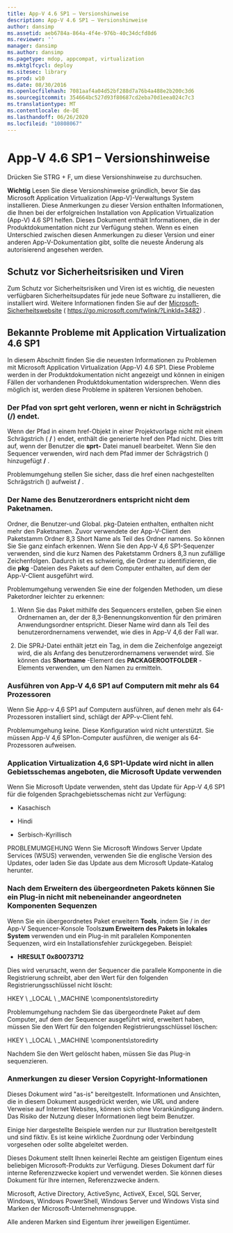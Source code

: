 ```yaml
---
title: App-V 4.6 SP1 – Versionshinweise
description: App-V 4.6 SP1 – Versionshinweise
author: dansimp
ms.assetid: aeb6784a-864a-4f4e-976b-40c34dcfd8d6
ms.reviewer: ''
manager: dansimp
ms.author: dansimp
ms.pagetype: mdop, appcompat, virtualization
ms.mktglfcycl: deploy
ms.sitesec: library
ms.prod: w10
ms.date: 08/30/2016
ms.openlocfilehash: 7081aaf4a04d52bf288d7a76b4a488e2b200c3d6
ms.sourcegitcommit: 354664bc527d93f80687cd2eba70d1eea024c7c3
ms.translationtype: MT
ms.contentlocale: de-DE
ms.lasthandoff: 06/26/2020
ms.locfileid: "10808067"
---
```

# App-V 4.6 SP1 – Versionshinweise


Drücken Sie STRG + F, um diese Versionshinweise zu durchsuchen.

**Wichtig**  Lesen Sie diese Versionshinweise gründlich, bevor Sie das Microsoft Application Virtualization (App-V)-Verwaltungs System installieren. Diese Anmerkungen zu dieser Version enthalten Informationen, die Ihnen bei der erfolgreichen Installation von Application Virtualization (App-V) 4.6 SP1 helfen. Dieses Dokument enthält Informationen, die in der Produktdokumentation nicht zur Verfügung stehen. Wenn es einen Unterschied zwischen diesen Anmerkungen zu dieser Version und einer anderen App-V-Dokumentation gibt, sollte die neueste Änderung als autorisierend angesehen werden.

 

## Schutz vor Sicherheitsrisiken und Viren


Zum Schutz vor Sicherheitsrisiken und Viren ist es wichtig, die neuesten verfügbaren Sicherheitsupdates für jede neue Software zu installieren, die installiert wird. Weitere Informationen finden Sie auf der [Microsoft-Sicherheitswebsite](https://go.microsoft.com/fwlink/?LinkId=3482) ( https://go.microsoft.com/fwlink/?LinkId=3482) .

## Bekannte Probleme mit Application Virtualization 4.6 SP1


In diesem Abschnitt finden Sie die neuesten Informationen zu Problemen mit Microsoft Application Virtualization (App-V) 4.6 SP1. Diese Probleme werden in der Produktdokumentation nicht angezeigt und können in einigen Fällen der vorhandenen Produktdokumentation widersprechen. Wenn dies möglich ist, werden diese Probleme in späteren Versionen behoben.

### Der Pfad von sprt geht verloren, wenn er nicht in Schrägstrich (/) endet.

Wenn der Pfad in einem href-Objekt in einer Projektvorlage nicht mit einem Schrägstrich ( **/** ) endet, enthält die generierte href den Pfad nicht. Dies tritt auf, wenn der Benutzer die **sprt-** Datei manuell bearbeitet. Wenn Sie den Sequencer verwenden, wird nach dem Pfad immer der Schrägstrich () hinzugefügt **/** .

Problemumgehung stellen Sie sicher, dass die href einen nachgestellten Schrägstrich () aufweist **/** .

### Der Name des Benutzerordners entspricht nicht dem Paketnamen.

Ordner, die Benutzer-und Global. pkg-Dateien enthalten, enthalten nicht mehr den Paketnamen. Zuvor verwendete der App-V-Client den Paketstamm Ordner 8,3 Short Name als Teil des Ordner namens. So können Sie Sie ganz einfach erkennen. Wenn Sie den App-V 4,6 SP1-Sequenzer verwenden, sind die kurz Namen des Paketstamm Ordners 8,3 nun zufällige Zeichenfolgen. Dadurch ist es schwierig, die Ordner zu identifizieren, die die **pkg** -Dateien des Pakets auf dem Computer enthalten, auf dem der App-V-Client ausgeführt wird.

Problemumgehung verwenden Sie eine der folgenden Methoden, um diese Paketordner leichter zu erkennen:

1.  Wenn Sie das Paket mithilfe des Sequencers erstellen, geben Sie einen Ordnernamen an, der der 8,3-Benennungskonvention für den primären Anwendungsordner entspricht. Dieser Name wird dann als Teil des benutzerordnernamens verwendet, wie dies in App-V 4,6 der Fall war.

2.  Die SPRJ-Datei enthält jetzt ein Tag, in dem die Zeichenfolge angezeigt wird, die als Anfang des benutzerordnernamens verwendet wird. Sie können das **Shortname** -Element des **PACKAGEROOTFOLDER** -Elements verwenden, um den Namen zu ermitteln.

### Ausführen von App-V 4,6 SP1 auf Computern mit mehr als 64 Prozessoren

Wenn Sie App-v 4,6 SP1 auf Computern ausführen, auf denen mehr als 64-Prozessoren installiert sind, schlägt der APP-v-Client fehl.

Problemumgehung keine. Diese Konfiguration wird nicht unterstützt. Sie müssen App-V 4,6 SP1on-Computer ausführen, die weniger als 64-Prozessoren aufweisen.

### Application Virtualization 4,6 SP1-Update wird nicht in allen Gebietsschemas angeboten, die Microsoft Update verwenden

Wenn Sie Microsoft Update verwenden, steht das Update für App-V 4,6 SP1 für die folgenden Sprachgebietsschemas nicht zur Verfügung:

-   Kasachisch

-   Hindi

-   Serbisch-Kyrillisch

PROBLEMUMGEHUNG Wenn Sie Microsoft Windows Server Update Services (WSUS) verwenden, verwenden Sie die englische Version des Updates, oder laden Sie das Update aus dem Microsoft Update-Katalog herunter.

### Nach dem Erweitern des übergeordneten Pakets können Sie ein Plug-in nicht mit nebeneinander angeordneten Komponenten Sequenzen

Wenn Sie ein übergeordnetes Paket erweitern **Tools**, indem Sie  /  in der App-V Sequencer-Konsole Tools**zum Erweitern des Pakets in lokales System** verwenden und ein Plug-in mit parallelen Komponenten Sequenzen, wird ein Installationsfehler zurückgegeben. Beispiel:

-   **HRESULT 0x80073712**

Dies wird verursacht, wenn der Sequencer die parallele Komponente in die Registrierung schreibt, aber den Wert für den folgenden Registrierungsschlüssel nicht löscht:

HKEY \ _LOCAL \ _MACHINE \\components\\storedirty

Problemumgehung nachdem Sie das übergeordnete Paket auf dem Computer, auf dem der Sequencer ausgeführt wird, erweitert haben, müssen Sie den Wert für den folgenden Registrierungsschlüssel löschen:

HKEY \ _LOCAL \ _MACHINE \\components\\storedirty

Nachdem Sie den Wert gelöscht haben, müssen Sie das Plug-in sequenzieren.

### Anmerkungen zu dieser Version Copyright-Informationen

Dieses Dokument wird "as-is" bereitgestellt. Informationen und Ansichten, die in diesem Dokument ausgedrückt werden, wie URL und andere Verweise auf Internet Websites, können sich ohne Vorankündigung ändern. Das Risiko der Nutzung dieser Informationen liegt beim Benutzer.

Einige hier dargestellte Beispiele werden nur zur Illustration bereitgestellt und sind fiktiv. Es ist keine wirkliche Zuordnung oder Verbindung vorgesehen oder sollte abgeleitet werden.

Dieses Dokument stellt Ihnen keinerlei Rechte am geistigen Eigentum eines beliebigen Microsoft-Produkts zur Verfügung. Dieses Dokument darf für interne Referenzzwecke kopiert und verwendet werden. Sie können dieses Dokument für Ihre internen, Referenzzwecke ändern.



Microsoft, Active Directory, ActiveSync, ActiveX, Excel, SQL Server, Windows, Windows PowerShell, Windows Server und Windows Vista sind Marken der Microsoft-Unternehmensgruppe.

Alle anderen Marken sind Eigentum ihrer jeweiligen Eigentümer.

 

 





